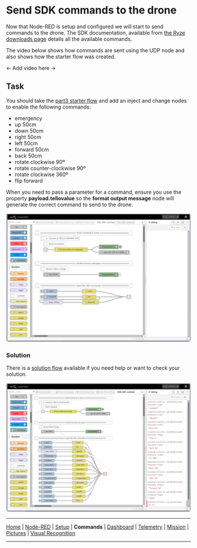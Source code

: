 # Send SDK commands to the drone

Now that Node-RED is setup and configured we will start to send commands to the drone.  The SDK documentation, available from [the Ryze downloads page](https://www.ryzerobotics.com/tello-edu/downloads) details all the available commands.

The video below shows how commands are sent using the UDP node and also shows how the starter flow was created.

<- Add video here ->

## Task

You should take the [part3 starter flow](/flows/starter/part3_starter.json) and add an inject and change nodes to enable the following commands:

- emergency
- up 50cm
- down 50cm
- right 50cm
- left 50cm
- forward 50cm
- back 50cm
- rotate clockwise 90º
- rotate counter-clockwise 90º
- rotate clockwise 360º
- flip forward

When you need to pass a parameter for a command, ensure you use the property **payload.tellovalue** so the **format output message** node will generate the correct command to send to the drone.

![Tello Send SDK Commands Starter flow](/docs/screenshots/NodeRED-Tello-Commands-Starter-flow.png?raw=true "Tello Send SDK Commands Starter flow")

### Solution

There is a [solution flow](/flows/solutions/part3_solution.json) available if you need help or want to check your solution.

![Tello Send SDK Commands Solution flow](/docs/screenshots/NodeRED-Tello-Commands-Solution-flow.png?raw=true "Tello Send SDK Commands Solution flow")

---

[Home](/README.md) | [Node-RED](/docs/PART1.md) | [Setup](/docs/PART2.md) | **Commands** | [Dashboard](/docs/PART4.md) | [Telemetry](/docs/PART5.md) | [Mission](/docs/PART6.md) | [Pictures](/docs/PART7.md) | [Visual Recognition](/docs/PART8.md)

---
